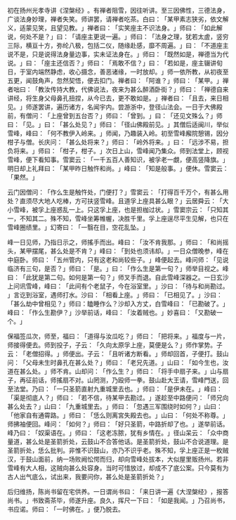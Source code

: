 初在扬州光孝寺讲《涅槃经》​。有禅者阻雪，因往听讲。至三因佛性，三德法身，广谈法身妙理，禅者失笑。师讲罢，请禅者吃茶。白曰：​「某甲素志狭劣，依文解义，适蒙见笑，且望见教。​」禅者曰：​「实笑座主不识法身。​」师曰：​「如此解说，何处不是？​」曰：​「请座主更说一遍。​」师曰：​「法身之理，犹若太虗，竖穷三际，横亘十方，弥纶八极，包括二仪，随缘赴感，靡不周遍。​」曰：​「不道座主说不是，只是说得法身量边事，实未证法身在。​」师曰：​「既然如是，禅德当为代说。​」曰：​「座主还信否？​」师曰：​「焉敢不信？​」曰：​「若如是，座主辍讲旬日，于室内端然静虑，收心摄念，善恶诸缘，一时放却。​」师一依所教，从初夜至五更，闻鼓角声，忽然契悟，便去扣门。禅者曰：​「阿谁？​」师曰：​「某甲。​」禅者咄曰：​「教汝传持大教，代佛说法，夜来为甚么醉酒卧街？​」师曰：​「禅德自来讲经，将生身父母鼻孔扭捏，从今已去，更不敢如是。​」禅者曰：​「且去，来日相见。​」师遂罢讲，遍历诸方，名闻宇内。尝游浙中，登径山法会。一日于大佛殿前，有僧问：​「上座曾到五台否？​」师曰：​「曾到。​」曰：​「还见文殊么？​」师曰：​「见。​」曰：​「甚么处见？​」师曰：​「径山佛殿前见。​」其僧后适闽川，举似雪峰，峰曰：​「何不教伊入岭来。​」师闻，乃趣装入岭。初至雪峰廨院憩锡，因分柑子与僧。长庆问：​「甚么处将来？​」师曰：​「岭外将来。​」曰：​「远涉不易，担负将来。​」师曰：​「柑子，柑子。​」次日上山，雪峰闻乃集众。师到法堂上，顾视雪峰，便下看知事。雪窦云：​「一千五百人善知识，被孚老一覷，便高竖降旗。​」明日却上礼拜曰：​「某甲昨日触忤和尚。​」峰曰：​「知是般事。​」便休。雪窦云：​「果然。​」

云门因僧问：​「作么生是触忤处，门便打？​」雪窦云：​「打得百千万个，有甚么用处？直须尽大地人吃棒，方可扶竖雪峰。且道孚上座具甚么眼？​」云居舜云：​「大小雪峰，被孚上座惑乱一上。只这孚上座，也是担枷过状。​」雪窦宗云：​「只知其一，不知其二。殊不知，雪峰坐筹帷幄，决胜千里。孚上座逞尽平生见解，也只在雪峰圈绩里。​」幻寄曰：​「一翳在目，空花乱坠。​」

峰一日见师，乃指日示之，师搖手而出。峰曰：​「汝不肯我那。​」师曰：​「和尚摇头，某甲摆尾，甚么处是不肯？​」峰曰：​「到处也须讳却。​」一日众僧晚参，峰在中庭卧。师曰：​「五州管内，只有这老和尚较些子。​」峰便起去。峰问师：​「见说临济有三句，是否？​」师曰：​「是。​」曰：​「作么生是第一句？​」师举目视之。峰曰：​「此犹是第二句。如何是第一句？​」师叉手而退。自此雪峰深器之。一日玄沙上问讯雪峰，峰曰：​「此间有个老鼠子，今在浴室里。​」沙曰：​「待与和尚勘过。​」言讫到浴室，遇师打水。沙曰：​「相看上座。​」师曰：​「已相见了。​」沙曰：​「甚么劫中曾相见？​」师曰：瞌睡作么？沙却入方丈，白雪峰曰：​「已勘破了。​」峰曰：​「作么生勘伊？​」沙举前话，峰曰：​「汝着贼也。​」妙喜曰：​「又勘破一个。​」

保福签瓜次，师至，福曰：​「道得与汝瓜吃？​」师曰：​「把将来。​」福度与一片，师接得便去。师到投子，子云：​「久向太原孚上座，莫便是么？​」师作掌势。子云：​「老僧招得。​」师便出。子云：​「且听诸方断看。​」师却回首，子便打。鼓山问：​「父母未生时鼻孔在甚么处？​」师曰：​「老兄先道。​」山曰：​「如今生也，汝道在甚么处。​」师不肯。山却问：​「作么生？​」师曰：​「将手中扇子来。​」山与扇子，再征前话，师搖扇不对。山罔测，乃殴师一拳。鼓山赴大王请，雪峰門送，回至法堂。乃曰：​「一只圣箭直射九重城里去也。​」师曰：​「是伊未在。​」峰曰：​「渠是彻底人？​」师曰：​「若不信，待某甲去勘过。​」遂趁至中路便问：​「师兄向甚么处去？​」山曰：​「九重城里去。​」师曰：​「忽遇三军围绕时如何？​」山曰：​「他家自有通霄路。​」师曰：​「恁么则离宮失殿去也。​」山曰：​「何处不称尊。​」师拂袖便回。峰问：​「如何？​」师曰：​「好只圣箭，中路折却了也。​」遂举前话。峰乃曰：​「奴渠语在。​」师曰：​「这老冻脓，犹有乡情在。​」径山呆云：​「众中商量道，甚么处是圣箭折处，云鼓山不合答他话。是圣箭折处，鼓山不合说道理。是圣箭折处，恁么批判。非惟不识鼓山，亦乃不识乎老。殊不知，孚上座正是一枚贼汉，于鼓山面前，纳一场败阙忪愕而归，却向雪峰处拔本，大似屋里贩扬州。若非雪峰有大人相，这贼向甚么处容身。当时可惜放过，却成不了底公案。只今莫有为古人出气底么，试出来，我要问你，甚么处是圣箭折处？​」

后归维扬，陈尚书留在宅供养。一日谓尚书曰：​「来日讲一遍《大涅槃经》​，报答尚书。​」书致斋茶毕，师遂升座。良久，挥尺一下曰：​「如是我闻。​」乃召尚书，书应诺。师曰：​「一时佛在。​」便乃脱去。